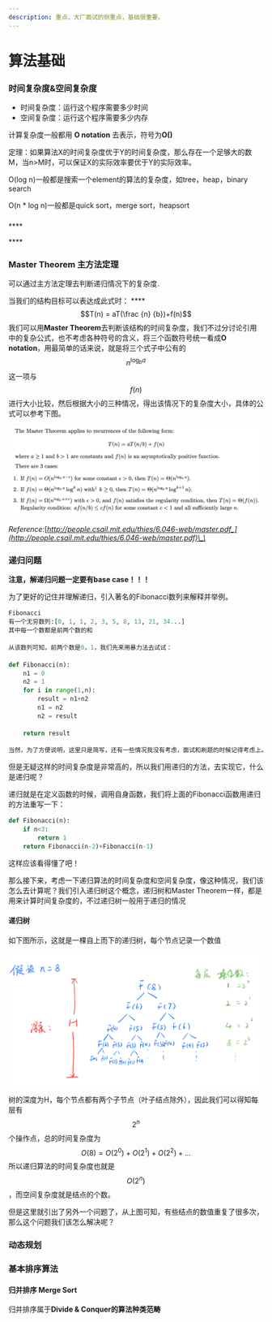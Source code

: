 ```yaml
---
description: 重点，大厂面试的侧重点，基础很重要。
---
```


# 算法基础



### 时间复杂度&空间复杂度

* 时间复杂度：运行这个程序需要多少时间
* 空间复杂度：运行这个程序需要多少内存

计算复杂度一般都用 **O notation** 去表示，符号为**O\(\)**

定理：如果算法X的时间复杂度优于Y的时间复杂度，那么存在一个足够大的数M，当n&gt;M时，可以保证X的实际效率要优于Y的实际效率。

O\(log n\)一般都是搜索一个element的算法的复杂度，如tree，heap，binary search

O\(n \* log n\)一般都是quick sort，merge sort，heapsort



### 

\*\*\*\*

\*\*\*\*

### **Master Theorem 主方法定理**

可以通过主方法定理去判断递归情况下的复杂度.

当我们的结构目标可以表达成此式时： ****$$T(n) = aT(\frac {n} {b})+f(n)$$ 我们可以用**Master Theorem**去判断该结构的时间复杂度，我们不过分讨论引用中的复杂公式，也不考虑各种符号的含义，将三个函数符号统一看成**O notation**，用最简单的话来说，就是将三个式子中公有的 $$n^{\log_ba}$$ 这一项与 $$f(n)$$ 进行大小比较，然后根据大小的三种情况，得出该情况下的复杂度大小，具体的公式可以参考下图。

![Master Theorem](.gitbook/assets/image%20%283%29.png)

_Reference:_[_http://people.csail.mit.edu/thies/6.046-web/master.pdf_](http://people.csail.mit.edu/thies/6.046-web/master.pdf)\_\_

### 递归问题

**注意，解递归问题一定要有base case！！！**

为了更好的记住并理解递归，引入著名的Fibonacci数列来解释并举例。

```python
Fibonacci 
有一个无穷数列:[0, 1, 1, 2, 3, 5, 8, 13, 21, 34...]
其中每一个数都是前两个数的和

从该数列可知，前两个数是0，1，我们先来用暴力法去试试：

def Fibonacci(n):
    n1 = 0
    n2 = 1
    for i in range(1,n):
        result = n1+n2
        n1 = n2
        n2 = result
        
    return result
    
当然，为了方便说明，这里只是简写，还有一些情况我没有考虑，面试和刷题的时候记得考虑上。
```

但是无疑这样的时间复杂度是非常高的，所以我们用递归的方法，去实现它，什么是递归呢？

递归就是在定义函数的时候，调用自身函数，我们将上面的Fibonacci函数用递归的方法重写一下：

```python
def Fibonacci(n):
    if n<3:
        return 1
    return Fibonacci(n-2)+Fibonacci(n-1)
```

这样应该看得懂了吧！

那么接下来，考虑一下递归算法的时间复杂度和空间复杂度，像这种情况，我们该怎么去计算呢？我们引入递归树这个概念，递归树和Master Theorem一样，都是用来计算时间复杂度的，不过递归树一般用于递归的情况

#### 递归树

如下图所示，这就是一棵自上而下的递归树，每个节点记录一个数值

![&#x9012;&#x5F52;&#x6811;&#xFF0C;&#x5047;&#x8BBE;n=8](.gitbook/assets/image%20%281%29.png)

树的深度为H，每个节点都有两个子节点（叶子结点除外），因此我们可以得知每层有 $$2^n$$ 个操作点，总的时间复杂度为 $$O(8) = O (2^0)+O(2^1)+O(2^2)+...$$ 所以递归算法的时间复杂度也就是 $$O(2^n)$$ ，而空间复杂度就是结点的个数。

但是这里就引出了另外一个问题了，从上图可知，有些结点的数值重复了很多次，那么这个问题我们该怎么解决呢？

### 动态规划

### 基本排序算法

#### 归并排序 Merge Sort

归并排序属于**Divide & Conquer的算法种类范畴**

